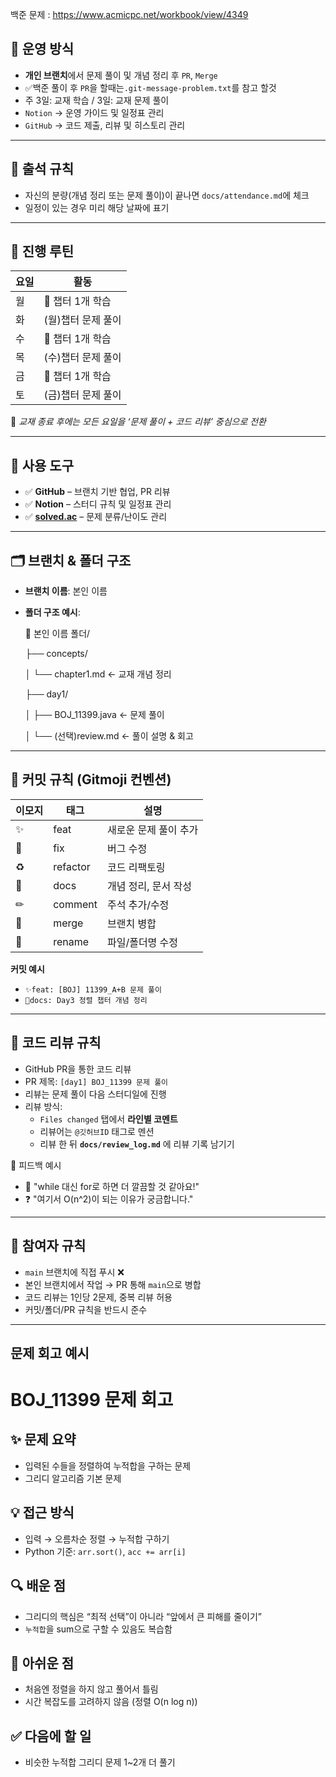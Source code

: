 백준 문제 : https://www.acmicpc.net/workbook/view/4349

## 📅 운영 방식

- **개인 브랜치**에서 문제 풀이 및 개념 정리 후 `PR`, `Merge`
- ✅백준 풀이 후 `PR`을 할때는`.git-message-problem.txt`를 참고 할것
- 주 3일: 교재 학습 / 3일: 교재 문제 풀이
- `Notion` → 운영 가이드 및 일정표 관리
- `GitHub` → 코드 제출, 리뷰 및 히스토리 관리

---

## 📌 출석 규칙

- 자신의 분량(개념 정리 또는 문제 풀이)이 끝나면 `docs/attendance.md`에 체크
- 일정이 있는 경우 미리 해당 날짜에 표기

---

## 🔁 진행 루틴

| 요일 | 활동 |
| --- | --- |
| 월 | 📘 챕터 1개 학습 |
| 화 | (월)챕터 문제 풀이 |
| 수 | 📘 챕터 1개 학습 |
| 목 | (수)챕터 문제 풀이 |
| 금 | 📘 챕터 1개 학습  |
| 토 |  (금)챕터 문제 풀이 |

📌 *교재 종료 후에는 모든 요일을 ‘문제 풀이 + 코드 리뷰’ 중심으로 전환*

---

## 🔗 사용 도구

- ✅ **GitHub** – 브랜치 기반 협업, PR 리뷰
- ✅ **Notion** – 스터디 규칙 및 일정표 관리
- ✅ [**solved.ac**](https://solved.ac/) – 문제 분류/난이도 관리

---

## 🗂 브랜치 & 폴더 구조

- **브랜치 이름**: 본인 이름
- **폴더 구조 예시**:
    
    📁 본인 이름 폴더/
    
    ├── concepts/
    
    │   └── chapter1.md              ← 교재 개념 정리
    
    ├── day1/
    
    │   ├── BOJ_11399.java       ← 문제 풀이
    
    │   └── (선택)review.md     ← 풀이 설명 & 회고
    

---

## 📝 커밋 규칙 (Gitmoji 컨벤션)

| 이모지 | 태그 | 설명 |
| --- | --- | --- |
| ✨ | feat | 새로운 문제 풀이 추가 |
| 🐛 | fix | 버그 수정 |
| ♻ | refactor | 코드 리팩토링 |
| 📝 | docs | 개념 정리, 문서 작성 |
| ✏ | comment | 주석 추가/수정 |
| 🔀 | merge | 브랜치 병합 |
| 🚚 | rename | 파일/폴더명 수정 |

**커밋 예시**

- `✨feat: [BOJ] 11399_A+B 문제 풀이`
- `📝docs: Day3 정렬 챕터 개념 정리`

---

## 🤝 코드 리뷰 규칙

- GitHub PR을 통한 코드 리뷰
- PR 제목: `[day1] BOJ_11399 문제 풀이`
- 리뷰는 문제 풀이 다음 스터디일에 진행
- 리뷰 방식:
    - `Files changed` 탭에서 **라인별 코멘트**
    - 리뷰어는 `@깃허브ID` 태그로 멘션
    - 리뷰 한 뒤  **`docs/review_log.md`** 에 리뷰 기록 남기기

💬 피드백 예시

- 💬 "while 대신 for로 하면 더 깔끔할 것 같아요!"
- ❓ "여기서 O(n^2)이 되는 이유가 궁금합니다."

---

## 📌 참여자 규칙

- `main` 브랜치에 직접 푸시 ❌
- 본인 브랜치에서 작업 → PR 통해 `main`으로 병합
- 코드 리뷰는 1인당 2문제, 중복 리뷰 허용
- 커밋/폴더/PR 규칙을 반드시 준수

---

## 문제 회고 예시

# BOJ_11399 문제 회고

## ✨ 문제 요약

- 입력된 수들을 정렬하여 누적합을 구하는 문제
- 그리디 알고리즘 기본 문제

## 💡 접근 방식

- 입력 → 오름차순 정렬 → 누적합 구하기
- Python 기준: `arr.sort()`, `acc += arr[i]`

## 🔍 배운 점

- 그리디의 핵심은 “최적 선택”이 아니라 “앞에서 큰 피해를 줄이기”
- `누적합`을 sum으로 구할 수 있음도 복습함

## 🤔 아쉬운 점

- 처음엔 정렬을 하지 않고 풀어서 틀림
- 시간 복잡도를 고려하지 않음 (정렬 O(n log n))

## ✅ 다음에 할 일

- 비슷한 누적합 그리디 문제 1~2개 더 풀기
